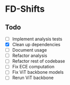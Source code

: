 # FD-Shifts

## Todo
- [ ] Implement analysis tests
- [x] Clean up dependencies
- [ ] Document usage
- [ ] Refactor analysis
- [ ] Refactor rest of codebase
- [ ] Fix ECE computation
- [ ] Fix ViT backbone models
- [ ] Rerun ViT backbone
